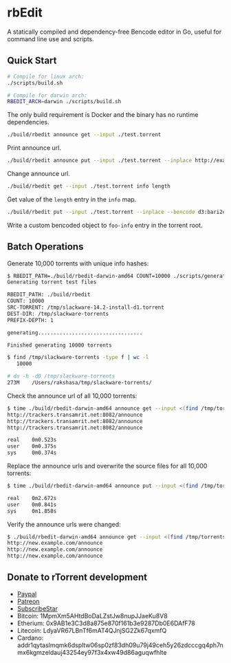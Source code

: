 rbEdit
======

A statically compiled and dependency-free Bencode editor in Go, useful for command line use and scripts.


Quick Start
-----------

```bash
# Compile for linux arch:
./scripts/build.sh

# Compile for darwin arch:
RBEDIT_ARCH=darwin ./scripts/build.sh
```

The only build requirement is Docker and the binary has no runtime dependencies.

```bash
./build/rbedit announce get --input ./test.torrent
```

Print announce url.

```bash
./build/rbedit announce put --input ./test.torrent --inplace http://example.com/announce
```

Change announce url.

```bash
./build/rbedit get --input ./test.torrent info length
```

Get value of the `length` entry in the `info` map.

```bash
./build/rbedit put --input ./test.torrent --inplace --bencode d3:bari2e3:bazi3e3:fooi1ee foo-info
```

Write a custom bencoded object to `foo-info` entry in the torrent root.


Batch Operations
----------------

Generate 10,000 torrents with unique info hashes:

```bash
$ RBEDIT_PATH=./build/rbedit-darwin-amd64 COUNT=10000 ./scripts/generate-torrents.sh /tmp/slackware-14.2-install-d1.torrent /tmp/slackware-torrents
Generating torrent test files

RBEDIT_PATH: ./build/rbedit
COUNT: 10000
SRC-TORRENT: /tmp/slackware-14.2-install-d1.torrent
DEST-DIR: /tmp/slackware-torrents
PREFIX-DEPTH: 1

generating..................................

Finished generating 10000 torrents

$ find /tmp/slackware-torrents -type f | wc -l
   10000

# du -h -d0 /tmp/slackware-torrents
273M    /Users/rakshasa/tmp/slackware-torrents/
```

Check the announce url of all 10,000 torrents:

```bash
$ time ./build/rbedit-darwin-amd64 announce get --input <(find /tmp/torrents -type f) --batch | tail -n3
http://trackers.transamrit.net:8082/announce
http://trackers.transamrit.net:8082/announce
http://trackers.transamrit.net:8082/announce

real    0m0.523s
user    0m0.375s
sys	    0m0.374s
```

Replace the announce urls and overwrite the source files for all 10,000 torrents:

```bash
$ time ./build/rbedit-darwin-amd64 announce put --input <(find /tmp/torrents -type f) --batch --inplace http://new.example.com/announce

real    0m2.672s
user    0m0.841s
sys     0m1.858s
```

Verify the announce urls were changed:

```bash
$ ./build/rbedit-darwin-amd64 announce get --input <(find /tmp/torrents -type f) --batch | tail -n3
http://new.example.com/announce
http://new.example.com/announce
http://new.example.com/announce
```


Donate to rTorrent development
------------------------------

 * [Paypal](https://paypal.me/jarisundelljp)
 * [Patreon](https://www.patreon.com/rtorrent)
 * [SubscribeStar](https://www.subscribestar.com/rtorrent)
 * Bitcoin: 1MpmXm5AHtdBoDaLZstJw8nupJJaeKu8V8
 * Etherium: 0x9AB1e3C3d8a875e870f161b3e9287Db0E6DAfF78
 * Litecoin: LdyaVR67LBnTf6mAT4QJnjSG2Zk67qxmfQ
 * Cardano: addr1qytaslmqmk6dspltw06sp0zf83dh09u79j49ceh5y26zdcccgq4ph7nmx6kgmzeldauj43254ey97f3x4xw49d86aguqwfhlte
